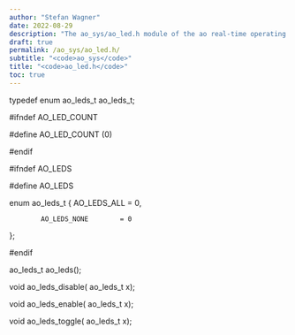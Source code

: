 ```yaml
---
author: "Stefan Wagner"
date: 2022-08-29
description: "The ao_sys/ao_led.h module of the ao real-time operating system."
draft: true
permalink: /ao_sys/ao_led.h/ 
subtitle: "<code>ao_sys</code>"
title: "<code>ao_led.h</code>"
toc: true
---
```


typedef     enum    ao_leds_t   ao_leds_t;

#ifndef     AO_LED_COUNT

#define     AO_LED_COUNT        (0)

#endif

#ifndef     AO_LEDS

#define     AO_LEDS

enum        ao_leds_t
{
            AO_LEDS_ALL         = 0,

            AO_LEDS_NONE        = 0
};

#endif

ao_leds_t   ao_leds();

void        ao_leds_disable(    ao_leds_t x);

void        ao_leds_enable(     ao_leds_t x);

void        ao_leds_toggle(     ao_leds_t x);

